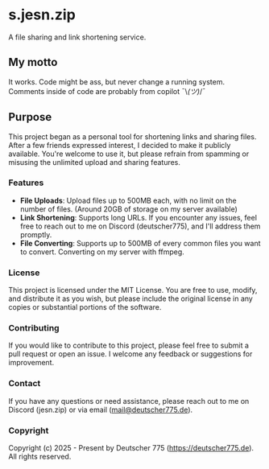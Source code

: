 # s.jesn.zip
A file sharing and link shortening service.

## My motto
It works. Code might be ass, but never change a running system. Comments inside of code are probably from copilot ¯\\_(ツ)_/¯

## Purpose
This project began as a personal tool for shortening links and sharing files. After a few friends expressed interest, I decided to make it publicly available. You're welcome to use it, but please refrain from spamming or misusing the unlimited upload and sharing features.

### Features
- **File Uploads**: Upload files up to 500MB each, with no limit on the number of files. (Around 20GB of storage on my server available)
- **Link Shortening**: Supports long URLs. If you encounter any issues, feel free to reach out to me on Discord (deutscher775), and I'll address them promptly.
- **File Converting**: Supports up to 500MB of every common files you want to convert. Converting on my server with ffmpeg.

### License
This project is licensed under the MIT License. You are free to use, modify, and distribute it as you wish, but please include the original license in any copies or substantial portions of the software.

### Contributing
If you would like to contribute to this project, please feel free to submit a pull request or open an issue. I welcome any feedback or suggestions for improvement.

### Contact
If you have any questions or need assistance, please reach out to me on Discord (jesn.zip) or via email (mail@deutscher775.de).

### Copyright
Copyright (c) 2025 - Present by Deutscher 775 (https://deutscher775.de). All rights reserved.
